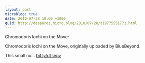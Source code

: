 ```yaml
---
layout: post
microblog: true
date: 2010-07-28 10:00 +1000
guid: http://desparoz.micro.blog/2010/07/28/t19775551771.html
---
```

Chromodoris lochi on the Move: 

Chromodoris lochi on the Move, originally uploaded by BlueBeyond.

This small nu... [bit.ly/d1sepv](http://bit.ly/d1sepv)
